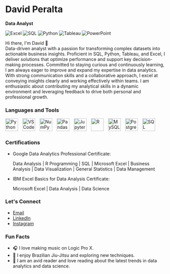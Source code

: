 # David Peralta

**Data Analyst**

![Excel](https://img.shields.io/badge/-Excel-217346?style=flat&logo=microsoft-excel&logoColor=white)
![SQL](https://img.shields.io/badge/-SQL-4479A1?style=flat&logo=sql&logoColor=white)
![Python](https://img.shields.io/badge/-Python-3776AB?style=flat&logo=python&logoColor=white)
![Tableau](https://img.shields.io/badge/-Tableau-E97627?style=flat&logo=tableau&logoColor=white)
![PowerPoint](https://img.shields.io/badge/-PowerPoint-B7472A?style=flat&logo=microsoft-powerpoint&logoColor=white)

Hi there, I'm David 👋  
Data-driven analyst with a passion for transforming complex datasets into actionable business insights. Proficient in SQL, Python, Tableau, and Excel, I deliver solutions that optimize performance and support key decision-making processes. Committed to staying curious and continuously learning, I am always eager to improve and expand my expertise in data analytics. With strong communication skills and a collaborative approach, I excel at conveying insights clearly and working effectively within teams. I am enthusiastic about contributing my analytical skills in a dynamic environment and leveraging feedback to drive both personal and professional growth.


### Languages and Tools

<p align="left">
  <img src="https://cdn.jsdelivr.net/gh/devicons/devicon@latest/icons/python/python-original.svg" alt="Python" width="40px" style="padding-right:10px;" />
  <img src="https://cdn.jsdelivr.net/gh/devicons/devicon@latest/icons/vscode/vscode-original.svg" alt="VSCode" width="40px" style="padding-right:10px;" />
  <img src="https://cdn.jsdelivr.net/gh/devicons/devicon@latest/icons/numpy/numpy-original.svg" alt="NumPy" width="40px" style="padding-right:10px;" />
  <img src="https://cdn.jsdelivr.net/gh/devicons/devicon@latest/icons/pandas/pandas-original.svg" alt="Pandas" width="40px" style="padding-right:10px;" />
  <img src="https://cdn.jsdelivr.net/gh/devicons/devicon@latest/icons/jupyter/jupyter-original-wordmark.svg" alt="Jupyter" width="40px" style="padding-right:10px;" />
  <img src="https://cdn.jsdelivr.net/gh/devicons/devicon@latest/icons/r/r-plain.svg" alt="R" width="40px" style="padding-right:10px;" />
  <img src="https://cdn.jsdelivr.net/gh/devicons/devicon@latest/icons/mysql/mysql-original.svg" alt="MySQL" width="40px" style="padding-right:10px;" />
  <img src="https://cdn.jsdelivr.net/gh/devicons/devicon@latest/icons/postgresql/postgresql-original.svg" alt="PostgreSQL" width="40px" style="padding-right:10px;" />
  <img src="https://cdn.jsdelivr.net/gh/devicons/devicon@latest/icons/microsoftsqlserver/microsoftsqlserver-original.svg" alt="SQL Server" width="40px" style="padding-right:10px;" />
</p>


### Certifications

- Google Data Analytics Professional Certificate:
  
  Data Analysis | R Programming | SQL | Microsoft Excel | Business Analysis | Data Visualization | General Statistics | Data Management

- IBM Excel Basics for Data Analysis Certificate:

  Microsoft Excel | Data Analysis | Data Science

### Let's Connect

- [Email](mailto:David.Daniel.Peralta@outlook.com)
- [LinkedIn](https://www.linkedin.com/in/daviddperalta)
- [Instagram](https://Instagram.com/Daviddanielz)

### Fun Facts

- 🎧 I love making music on Logic Pro X.
- 🥋 I enjoy Brazilian Jiu-Jitsu and exploring new techniques.
- 📖 I am an avid reader and love reading about the latest trends in data analytics and data science.


<!---
DavidDanielz/DavidDanielz is a ✨ special ✨ repository because its `README.md` (this file) appears on your GitHub profile.
You can click the Preview link to take a look at your changes.
--->
